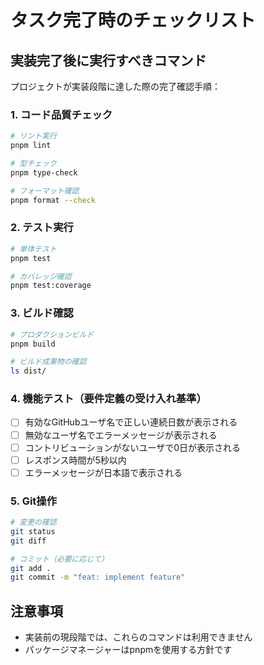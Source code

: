# タスク完了時のチェックリスト

## 実装完了後に実行すべきコマンド
プロジェクトが実装段階に達した際の完了確認手順：

### 1. コード品質チェック
```bash
# リント実行
pnpm lint

# 型チェック
pnpm type-check

# フォーマット確認
pnpm format --check
```

### 2. テスト実行
```bash
# 単体テスト
pnpm test

# カバレッジ確認
pnpm test:coverage
```

### 3. ビルド確認
```bash
# プロダクションビルド
pnpm build

# ビルド成果物の確認
ls dist/
```

### 4. 機能テスト（要件定義の受け入れ基準）
- [ ] 有効なGitHubユーザ名で正しい連続日数が表示される
- [ ] 無効なユーザ名でエラーメッセージが表示される
- [ ] コントリビューションがないユーザで0日が表示される
- [ ] レスポンス時間が5秒以内
- [ ] エラーメッセージが日本語で表示される

### 5. Git操作
```bash
# 変更の確認
git status
git diff

# コミット（必要に応じて）
git add .
git commit -m "feat: implement feature"
```

## 注意事項
- 実装前の現段階では、これらのコマンドは利用できません
- パッケージマネージャーはpnpmを使用する方針です